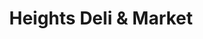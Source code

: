 ---
title: "Heights Deli & Market"
url: /cleveland-heights/heights-deli-and-market/
shop: convenience
---